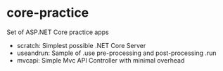 # core-practice
Set of ASP.NET Core practice apps

- scratch: Simplest possible .NET Core Server
- useandrun:  Sample of .use pre-processing and post-processing .run
- mvcapi: Simple Mvc API Controller with minimal overhead